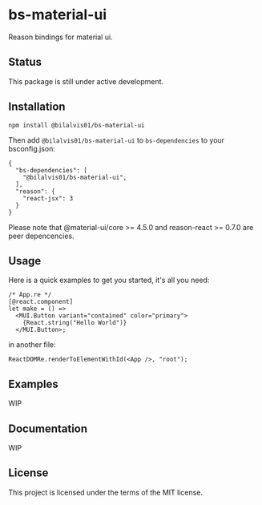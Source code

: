 # bs-material-ui
Reason bindings for material ui.

## Status

This package is still under active development.

## Installation

```
npm install @bilalvis01/bs-material-ui
```

Then add `@bilalvis01/bs-material-ui` to `bs-dependencies` to your bsconfig.json:

```
{
  "bs-dependencies": [
    "@bilalvis01/bs-material-ui",
  ],
  "reason": {
    "react-jsx": 3
  }
}
```

Please note that @material-ui/core >= 4.5.0 and reason-react >= 0.7.0 are peer depencencies.

## Usage

Here is a quick examples to get you started, it's all you need:

```
/* App.re */
[@react.component]
let make = () => 
  <MUI.Button variant="contained" color="primary">
    {React.string("Hello World")}
  </MUI.Button>;
```

in another file:

```
ReactDOMRe.renderToElementWithId(<App />, "root");
```

## Examples

WIP

## Documentation

WIP

## License

This project is licensed under the terms of the MIT license.